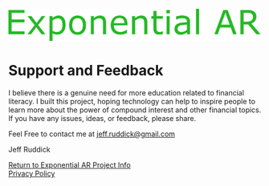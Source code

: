 ![Exponential AR Logo](ExponentialARLogo.png)

# Support and Feedback

I believe there is a genuine need for more education related to financial literacy.  I built this project, hoping technology can help to inspire people to learn more about the power of compound interest and other financial topics.  If you have any issues, ideas, or feedback, please share.

Feel Free to contact me at [jeff.ruddick@gmail.com](mailto:jeff.ruddick@gmail.com)

Jeff Ruddick


[Return to Exponential AR Project Info](index.md)    
[Privacy Policy](PrivacyPolicy.md)

